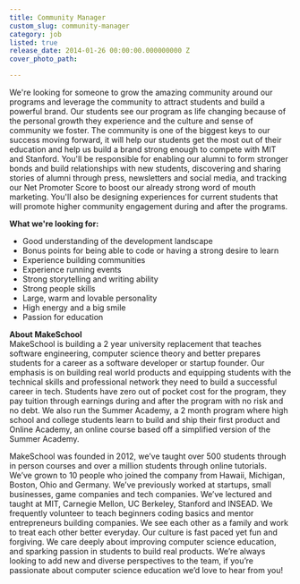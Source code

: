 ```yaml
---
title: Community Manager
custom_slug: community-manager
category: job
listed: true
release_date: 2014-01-26 00:00:00.000000000 Z
cover_photo_path: 

---
```

We're looking for someone to grow the amazing community around our programs and leverage the community to attract students and build a powerful brand. Our students see our program as life changing because of the personal growth they experience and the culture and sense of community we foster. The community is one of the biggest keys to our success moving forward, it will help our students get the most out of their education and help us build a brand strong enough to compete with MIT and Stanford. You'll be responsible for enabling our alumni to form stronger bonds and build relationships with new students, discovering and sharing stories of alumni through press, newsletters and social media, and tracking our Net Promoter Score to boost our already strong word of mouth marketing. You'll also be designing experiences for current students that will promote higher community engagement during and after the programs.

**What we're looking for:**

- Good understanding of the development landscape
- Bonus points for being able to code or having a strong desire to learn
- Experience building communities
- Experience running events
- Strong storytelling and writing ability
- Strong people skills
- Large, warm and lovable personality
- High energy and a big smile
- Passion for education

**About MakeSchool**<br> MakeSchool is building a 2 year university replacement that teaches software engineering, computer science theory and better prepares students for a career as a software developer or startup founder. Our emphasis is on building real world products and equipping students with the technical skills and professional network they need to build a successful career in tech. Students have zero out of pocket cost for the program, they pay tuition through earnings during and after the program with no risk and no debt. We also run the Summer Academy, a 2 month program where high school and college students learn to build and ship their first product and Online Academy, an online course based off a simplified version of the Summer Academy.

MakeSchool was founded in 2012, we’ve taught over 500 students through in person courses and over a million students through online tutorials. We’ve grown to 10 people who joined the company from Hawaii, Michigan, Boston, Ohio and Germany. We’ve previously worked at startups, small businesses, game companies and tech companies. We’ve lectured and taught at MIT, Carnegie Mellon, UC Berkeley, Stanford and INSEAD. We frequently volunteer to teach beginners coding basics and mentor entrepreneurs building companies. We see each other as a family and work to treat each other better everyday. Our culture is fast paced yet fun and forgiving. We care deeply about improving computer science education, and sparking passion in students to build real products. We’re always looking to add new and diverse perspectives to the team, if you’re passionate about computer science education we’d love to hear from you!